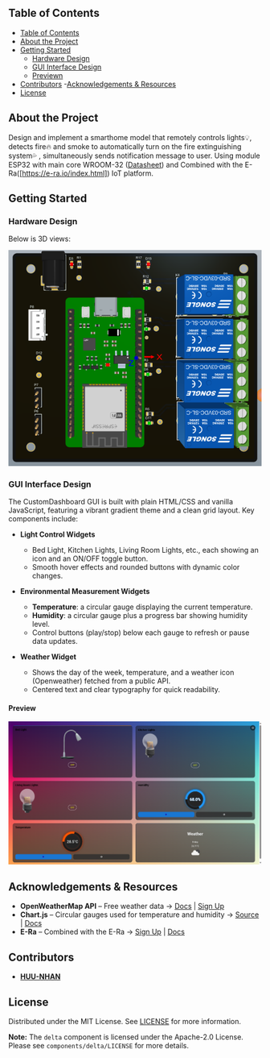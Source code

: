 ## Table of Contents
- [Table of Contents](#table-of-contents)
- [About the Project](#about-the-project)
- [Getting Started](#getting-started)
  - [Hardware Design](#hardware-Design)
  - [GUI Interface Design](#GUI-Interface-Design)
  - [Previewn](#Preview)
- [Contributors](#Contributors)
-[Acknowledgements & Resources](#Acknowledgements-&-Resources)
- [License](#license)

## About the Project

Design and implement a smarthome model that remotely controls lights💡, detects fire🔥 and smoke to automatically turn on the fire extinguishing system💦 , simultaneously sends notification message to user. Using module ESP32 with main core WROOM-32 ([Datasheet](https://www.espressif.com/en/products/socs/esp32)) and Combined with the E-Ra([https://e-ra.io/index.html]) IoT platform.

## Getting Started

### Hardware Design
Below is 3D views:

![BOARD PCB](assets/board.png)

### GUI Interface Design

The CustomDashboard GUI is built with plain HTML/CSS and vanilla JavaScript, featuring a vibrant gradient theme and a clean grid layout. Key components include:

- **Light Control Widgets**  
  - Bed Light, Kitchen Lights, Living Room Lights, etc., each showing an icon and an ON/OFF toggle button.  
  - Smooth hover effects and rounded buttons with dynamic color changes.

- **Environmental Measurement Widgets**  
  - **Temperature**: a circular gauge displaying the current temperature.  
  - **Humidity**: a circular gauge plus a progress bar showing humidity level.  
  - Control buttons (play/stop) below each gauge to refresh or pause data updates.

- **Weather Widget**  
  - Shows the day of the week, temperature, and a weather icon (Openweather) fetched from a public API.  
  - Centered text and clear typography for quick readability.

#### Preview

<p align="center">
  <img src="assets\GUI.png" alt="Dashboard overview" width="800" />
</p>

## Acknowledgements & Resources

- **OpenWeatherMap API** – Free weather data → [Docs](https://openweathermap.org/api) | [Sign Up](https://home.openweathermap.org/users/sign_up)
- **Chart.js** – Circular gauges used for temperature and humidity → [Source](https://github.com/chartjs/Chart.js) | [Docs](https://www.chartjs.org/docs/)
- **E-Ra** – Combined with the E-Ra → [Sign Up](https://e-ra.io/index.html) | [Docs](https://app.e-ra.io/instruction-guide)
## Contributors

* [**HUU-NHAN**](https://github.com/huunhanspkt03)

## License

Distributed under the MIT License. See [LICENSE](LICENSE) for more information.

**Note:** The `delta` component is licensed under the Apache-2.0 License.  
Please see `components/delta/LICENSE` for more details.
